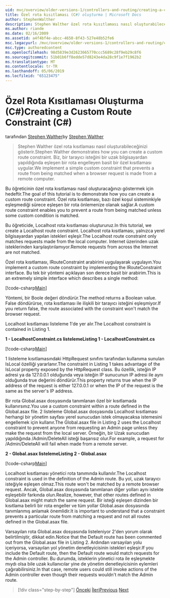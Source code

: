 ```yaml
---
uid: mvc/overview/older-versions-1/controllers-and-routing/creating-a-custom-route-constraint-cs
title: Özel rota kısıtlaması (C#) oluşturma | Microsoft Docs
author: StephenWalther
description: Stephen Walther özel rota kısıtlaması nasıl oluşturabileceğinizi gösterir. Biz basit bir uygulama bir yolu olmasını önleyen özel kısıtlaması eşleşen w...
ms.author: riande
ms.date: 02/16/2009
ms.assetid: a4f4bf4e-abcc-4650-8f43-527e48b52fe6
msc.legacyurl: /mvc/overview/older-versions-1/controllers-and-routing/creating-a-custom-route-constraint-cs
msc.type: authoredcontent
ms.openlocfilehash: 98d5839e3d2623665770ccc5689c28f9eb29c8f6
ms.sourcegitcommit: 51b01b6ff8edde57d8243e4da28c9f1e7f1962b2
ms.translationtype: MT
ms.contentlocale: tr-TR
ms.lasthandoff: 05/06/2019
ms.locfileid: "65123475"
---
```

# <a name="creating-a-custom-route-constraint-c"></a><span data-ttu-id="61f81-104">Özel Rota Kısıtlaması Oluşturma (C#)</span><span class="sxs-lookup"><span data-stu-id="61f81-104">Creating a Custom Route Constraint (C#)</span></span>

<span data-ttu-id="61f81-105">tarafından [Stephen Walther](https://github.com/StephenWalther)</span><span class="sxs-lookup"><span data-stu-id="61f81-105">by [Stephen Walther](https://github.com/StephenWalther)</span></span>

> <span data-ttu-id="61f81-106">Stephen Walther özel rota kısıtlaması nasıl oluşturabileceğinizi gösterir.</span><span class="sxs-lookup"><span data-stu-id="61f81-106">Stephen Walther demonstrates how you can create a custom route constraint.</span></span> <span data-ttu-id="61f81-107">Biz, bir tarayıcı isteğini bir uzak bilgisayardan yapıldığında eşleşen bir rota engelleyen basit bir özel kısıtlaması uygular.</span><span class="sxs-lookup"><span data-stu-id="61f81-107">We implement a simple custom constraint that prevents a route from being matched when a browser request is made from a remote computer.</span></span>

<span data-ttu-id="61f81-108">Bu öğreticinin özel rota kısıtlaması nasıl oluşturacağınızı göstermek için hedeftir.</span><span class="sxs-lookup"><span data-stu-id="61f81-108">The goal of this tutorial is to demonstrate how you can create a custom route constraint.</span></span> <span data-ttu-id="61f81-109">Özel rota kısıtlaması, bazı özel koşul sisteminkiyle eşleşmediği sürece eşleşen bir rota önlemenize olanak sağlar.</span><span class="sxs-lookup"><span data-stu-id="61f81-109">A custom route constraint enables you to prevent a route from being matched unless some custom condition is matched.</span></span>

<span data-ttu-id="61f81-110">Bu öğreticide, Localhost rota kısıtlaması oluştururuz.</span><span class="sxs-lookup"><span data-stu-id="61f81-110">In this tutorial, we create a Localhost route constraint.</span></span> <span data-ttu-id="61f81-111">Localhost rota kısıtlaması, yalnızca yerel bilgisayardan yapılan istekleri eşleşir.</span><span class="sxs-lookup"><span data-stu-id="61f81-111">The Localhost route constraint only matches requests made from the local computer.</span></span> <span data-ttu-id="61f81-112">Internet üzerinden uzak isteklerinden karşılaştırılamıyor.</span><span class="sxs-lookup"><span data-stu-id="61f81-112">Remote requests from across the Internet are not matched.</span></span>

<span data-ttu-id="61f81-113">Özel rota kısıtlaması, IRouteConstraint arabirimi uygulayarak uygulayın.</span><span class="sxs-lookup"><span data-stu-id="61f81-113">You implement a custom route constraint by implementing the IRouteConstraint interface.</span></span> <span data-ttu-id="61f81-114">Bu tek bir yöntemi açıklayan son derece basit bir arabirim.</span><span class="sxs-lookup"><span data-stu-id="61f81-114">This is an extremely simple interface which describes a single method:</span></span>

[!code-csharp[Main](creating-a-custom-route-constraint-cs/samples/sample1.cs)]

<span data-ttu-id="61f81-115">Yöntemi, bir Boole değeri döndürür.</span><span class="sxs-lookup"><span data-stu-id="61f81-115">The method returns a Boolean value.</span></span> <span data-ttu-id="61f81-116">False döndürürse, rota kısıtlaması ile ilişkili bir tarayıcı isteğini eşleşmiyor.</span><span class="sxs-lookup"><span data-stu-id="61f81-116">If you return false, the route associated with the constraint won't match the browser request.</span></span>

<span data-ttu-id="61f81-117">Localhost kısıtlaması listeleme 1'de yer alır.</span><span class="sxs-lookup"><span data-stu-id="61f81-117">The Localhost constraint is contained in Listing 1.</span></span>

<span data-ttu-id="61f81-118">**1 - LocalhostConstraint.cs listeleme**</span><span class="sxs-lookup"><span data-stu-id="61f81-118">**Listing 1 - LocalhostConstraint.cs**</span></span>

[!code-csharp[Main](creating-a-custom-route-constraint-cs/samples/sample2.cs)]

<span data-ttu-id="61f81-119">1 listeleme kısıtlamasındaki HttpRequest sınıfını tarafından kullanıma sunulan IsLocal özelliği yararlanır.</span><span class="sxs-lookup"><span data-stu-id="61f81-119">The constraint in Listing 1 takes advantage of the IsLocal property exposed by the HttpRequest class.</span></span> <span data-ttu-id="61f81-120">Bu özellik, isteğin IP adresi ya da 127.0.0.1 olduğunda veya isteğin IP sunucunun IP adresi ile aynı olduğunda true değerini döndürür.</span><span class="sxs-lookup"><span data-stu-id="61f81-120">This property returns true when the IP address of the request is either 127.0.0.1 or when the IP of the request is the same as the server's IP address.</span></span>

<span data-ttu-id="61f81-121">Bir rota Global.asax dosyasında tanımlanan özel bir kısıtlamada kullanırsınız.</span><span class="sxs-lookup"><span data-stu-id="61f81-121">You use a custom constraint within a route defined in the Global.asax file.</span></span> <span data-ttu-id="61f81-122">2 listeleme Global.asax dosyasında Localhost kısıtlaması herhangi bir yönetim sayfası yerel sunucudan istek olmayacaksa istemesini engellemek için kullanır.</span><span class="sxs-lookup"><span data-stu-id="61f81-122">The Global.asax file in Listing 2 uses the Localhost constraint to prevent anyone from requesting an Admin page unless they make the request from the local server.</span></span> <span data-ttu-id="61f81-123">Örneğin, bir Uzak sunucudan yapıldığında /Admin/DeleteAll isteği başarısız olur.</span><span class="sxs-lookup"><span data-stu-id="61f81-123">For example, a request for /Admin/DeleteAll will fail when made from a remote server.</span></span>

<span data-ttu-id="61f81-124">**2 - Global.asax listeleme**</span><span class="sxs-lookup"><span data-stu-id="61f81-124">**Listing 2 - Global.asax**</span></span>

[!code-csharp[Main](creating-a-custom-route-constraint-cs/samples/sample3.cs)]

<span data-ttu-id="61f81-125">Localhost kısıtlaması yönetici rota tanımında kullanılır.</span><span class="sxs-lookup"><span data-stu-id="61f81-125">The Localhost constraint is used in the definition of the Admin route.</span></span> <span data-ttu-id="61f81-126">Bu yol, uzak tarayıcı isteğiyle eşleşen olmaz.</span><span class="sxs-lookup"><span data-stu-id="61f81-126">This route won't be matched by a remote browser request.</span></span> <span data-ttu-id="61f81-127">Ancak, Global.asax dosyasında tanımlanan diğer yolları aynı istekte eşleşebilir farkında olun.</span><span class="sxs-lookup"><span data-stu-id="61f81-127">Realize, however, that other routes defined in Global.asax might match the same request.</span></span> <span data-ttu-id="61f81-128">Bir isteği eşleşen dizinden bir kısıtlama belirli bir rota engeller ve tüm yollar Global.asax dosyasında tanımlanmış anlamak önemlidir.</span><span class="sxs-lookup"><span data-stu-id="61f81-128">It is important to understand that a constraint prevents a particular route from matching a request and not all routes defined in the Global.asax file.</span></span>

<span data-ttu-id="61f81-129">Varsayılan rota Global.asax dosyasında listeleniyor 2'den yorum olarak belirtilmiştir, dikkat edin.</span><span class="sxs-lookup"><span data-stu-id="61f81-129">Notice that the Default route has been commented out from the Global.asax file in Listing 2.</span></span> <span data-ttu-id="61f81-130">Ardından varsayılan yolu içeriyorsa, varsayılan yol yönetim denetleyicisinin istekleri eşleşir.</span><span class="sxs-lookup"><span data-stu-id="61f81-130">If you include the Default route, then the Default route would match requests for the Admin controller.</span></span> <span data-ttu-id="61f81-131">Bu durumda, isteklerin yönetici rota ile eşleşmekte mıydı olsa bile uzak kullanıcılar yine de yönetim denetleyicisinin eylemleri çağırabilirsiniz.</span><span class="sxs-lookup"><span data-stu-id="61f81-131">In that case, remote users could still invoke actions of the Admin controller even though their requests wouldn't match the Admin route.</span></span>

> [!div class="step-by-step"]
> <span data-ttu-id="61f81-132">[Önceki](creating-a-route-constraint-cs.md)
> [İleri](asp-net-mvc-controller-overview-vb.md)</span><span class="sxs-lookup"><span data-stu-id="61f81-132">[Previous](creating-a-route-constraint-cs.md)
[Next](asp-net-mvc-controller-overview-vb.md)</span></span>
